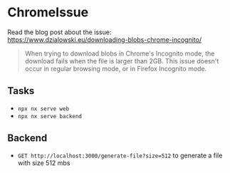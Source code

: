 # ChromeIssue

Read the blog post about the issue: https://www.dzialowski.eu/downloading-blobs-chrome-incognito/

> When trying to download blobs in Chrome's Incognito mode, the download fails when the file is larger than 2GB. This issue doesn't occur in regular browsing mode, or in Firefox Incognito mode.

## Tasks

- `npx nx serve web`
- `npx nx serve backend`

## Backend

- `GET http://localhost:3000/generate-file?size=512` to generate a file with size 512 mbs
